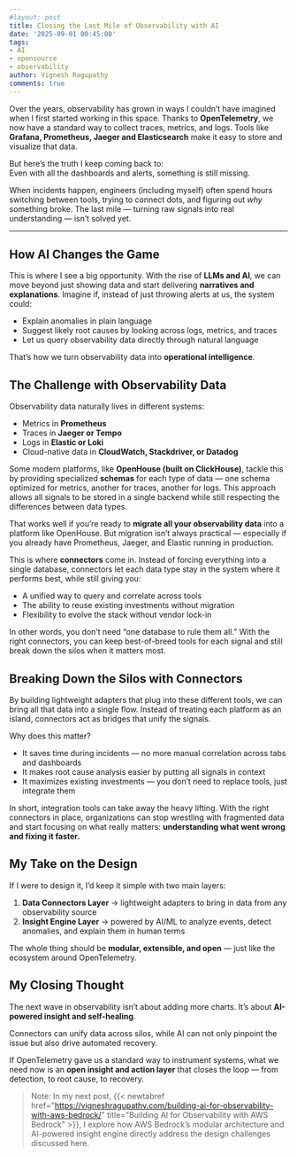 ```yaml
---
#layout: post
title: Closing the Last Mile of Observability with AI
date: '2025-09-01 00:45:00'
tags:
- AI
- opensource
- observability
author: Vignesh Ragupathy
comments: true
---
```


Over the years, observability has grown in ways I couldn’t have imagined when I first started working in this space. Thanks to **OpenTelemetry**, we now have a standard way to collect traces, metrics, and logs. Tools like **Grafana, Prometheus, Jaeger and Elasticsearch** make it easy to store and visualize that data.  

But here’s the truth I keep coming back to:  
Even with all the dashboards and alerts, something is still missing.  

When incidents happen, engineers (including myself) often spend hours switching between tools, trying to connect dots, and figuring out *why* something broke. The last mile — turning raw signals into real understanding — isn’t solved yet.  

---

## How AI Changes the Game 

This is where I see a big opportunity. With the rise of **LLMs and AI**, we can move beyond just showing data and start delivering **narratives and explanations**. Imagine if, instead of just throwing alerts at us, the system could:  

- Explain anomalies in plain language  
- Suggest likely root causes by looking across logs, metrics, and traces  
- Let us query observability data directly through natural language  

That’s how we turn observability data into **operational intelligence**.  

## The Challenge with Observability Data  

Observability data naturally lives in different systems:  
- Metrics in **Prometheus**  
- Traces in **Jaeger or Tempo**  
- Logs in **Elastic or Loki**  
- Cloud-native data in **CloudWatch, Stackdriver, or Datadog**  

Some modern platforms, like **OpenHouse (built on ClickHouse)**, tackle this by providing specialized **schemas** for each type of data — one schema optimized for metrics, another for traces, another for logs. This approach allows all signals to be stored in a single backend while still respecting the differences between data types.  

That works well if you’re ready to **migrate all your observability data** into a platform like OpenHouse. But migration isn’t always practical — especially if you already have Prometheus, Jaeger, and Elastic running in production.  

This is where **connectors** come in. Instead of forcing everything into a single database, connectors let each data type stay in the system where it performs best, while still giving you:  

- A unified way to query and correlate across tools  
- The ability to reuse existing investments without migration  
- Flexibility to evolve the stack without vendor lock-in  

In other words, you don’t need “one database to rule them all.” With the right connectors, you can keep best-of-breed tools for each signal and still break down the silos when it matters most.  


## Breaking Down the Silos with Connectors  

By building lightweight adapters that plug into these different tools, we can bring all that data into a single flow. Instead of treating each platform as an island, connectors act as bridges that unify the signals.  

Why does this matter?  

- It saves time during incidents — no more manual correlation across tabs and dashboards  
- It makes root cause analysis easier by putting all signals in context  
- It maximizes existing investments — you don’t need to replace tools, just integrate them  

In short, integration tools can take away the heavy lifting. With the right connectors in place, organizations can stop wrestling with fragmented data and start focusing on what really matters: **understanding what went wrong and fixing it faster.**  

## My Take on the Design  

If I were to design it, I’d keep it simple with two main layers:  

1. **Data Connectors Layer** → lightweight adapters to bring in data from any observability source  
2. **Insight Engine Layer** → powered by AI/ML to analyze events, detect anomalies, and explain them in human terms  

The whole thing should be **modular, extensible, and open** — just like the ecosystem around OpenTelemetry.  

## My Closing Thought  

The next wave in observability isn’t about adding more charts. It’s about **AI-powered insight and self-healing**.

Connectors can unify data across silos, while AI can not only pinpoint the issue but also drive automated recovery.

If OpenTelemetry gave us a standard way to instrument systems, what we need now is an **open insight and action layer** that closes the loop — from detection, to root cause, to recovery.  

> Note: In my next post, {{< newtabref  href="https://vigneshragupathy.com/building-ai-for-observability-with-aws-bedrock/" title="Building AI for Observability with AWS Bedrock" >}}, I explore how AWS Bedrock’s modular architecture and AI-powered insight engine directly address the design challenges discussed here.
